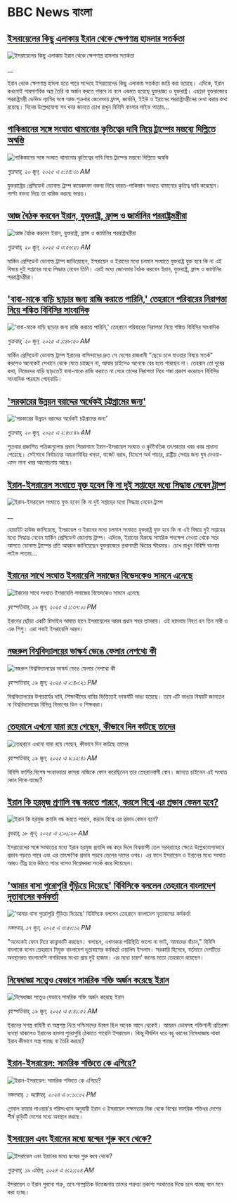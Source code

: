 # BBC News বাংলা## [ইসরায়েলের কিছু এলাকায় ইরান থেকে ক্ষেপণাস্ত্র হামলার সতর্কতা](https://www.bbc.co.uk/bengali/live/ce9xggjgvk7t?at_campaign=githubrss)![ইসরায়েলের কিছু এলাকায় ইরান থেকে ক্ষেপণাস্ত্র হামলার সতর্কতা](https://ichef.bbci.co.uk/ace/standard/240/cpsprodpb/c938/live/b3557240-4d96-11f0-a466-d54f65b60deb.png)__ইরান থেকে ক্ষেপণাস্ত্র হামলা হতে পারে সন্দেহে ইসরায়েলের কিছু এলাকায় সতর্কতা জারি করা হয়েছে। এদিকে, ইরান কখনোই পারমাণবিক অস্ত্র তৈরি বা অর্জন করতে পারবে না বলে একমত হয়েছে যুক্তরাজ্য ও যুক্তরাষ্ট্র। এছাড়া যুক্তরাজ্যের পররাষ্ট্রমন্ত্রী ডেভিড ল্যামির সঙ্গে আজ শুক্রবার জেনেভায় ফ্রান্স, জার্মানি, ইইউ ও ইরানের পররাষ্ট্রমন্ত্রীদের দেখা করার কথা রয়েছে। দিনের উল্লেখযোগ্য সব খবর জানতে চোখ রাখুন বিবিসি বাংলার লাইভ পাতায়...## [পাকিস্তানের সঙ্গে সংঘাত থামানোর কৃতিত্বের দাবি নিয়ে ট্রাম্পের মন্তব্যে দিল্লিতে অস্বস্তি](https://www.bbc.com/bengali/articles/cy4n3eqvp1zo?at_campaign=githubrss)![পাকিস্তানের সঙ্গে সংঘাত থামানোর কৃতিত্বের দাবি নিয়ে ট্রাম্পের মন্তব্যে দিল্লিতে অস্বস্তি](https://ichef.bbci.co.uk/ace/standard/240/cpsprodpb/ae52/live/c6fe1e40-4d15-11f0-a466-d54f65b60deb.jpg)_শুক্রবার, ২০ জুন, ২০২৫ এ ৫:৫৪:৩১ AM_যুক্তরাষ্ট্রের প্রেসিডেন্ট ডোনাল্ড ট্রাম্প  কয়েকদফা বক্তব্য দিয়ে ভারত-পাকিস্তান সংঘাত থামানোর কৃতিত্ব দাবি করেছেন। পাল্টা বক্তব্য দিয়ে তা খারিজ করছে ভারত।## [আজ বৈঠক করবেন ইরান, যুক্তরাষ্ট্র, ফ্রান্স ও জার্মানির পররাষ্ট্রমন্ত্রীরা](https://www.bbc.com/bengali/articles/c0m8z0m72w4o?at_campaign=githubrss)![আজ বৈঠক করবেন ইরান, যুক্তরাষ্ট্র, ফ্রান্স ও জার্মানির পররাষ্ট্রমন্ত্রীরা](https://ichef.bbci.co.uk/ace/standard/240/cpsprodpb/81fc/live/4714d440-4d82-11f0-86d5-3b52b53af158.jpg)_শুক্রবার, ২০ জুন, ২০২৫ এ ৩:৫৬:৫১ AM_মার্কিন প্রেসিডেন্ট ডোনাল্ড ট্রাম্প জানিয়েছেন, ইসরায়েল ও ইরানের মধ্যে চলমান সংঘাতে যুক্তরাষ্ট্র যুক্ত হবে কি না এই বিষয়ে দুই সপ্তাহের মধ্যে সিদ্ধান্ত নেবেন তিনি। এরই মধ্যে জেনেভায় বৈঠক করবেন ইরান, যুক্তরাষ্ট্র, ফ্রান্স ও জার্মানির পররাষ্ট্রমন্ত্রীরা।## ['বাবা-মাকে বাড়ি ছাড়ার জন্য রাজি করাতে পারিনি,' তেহরানে পরিবারের নিরাপত্তা নিয়ে শঙ্কিত বিবিসির সাংবাদিক](https://www.bbc.com/bengali/articles/cn9ydep8pd0o?at_campaign=githubrss)!['বাবা-মাকে বাড়ি ছাড়ার জন্য রাজি করাতে পারিনি,' তেহরানে পরিবারের নিরাপত্তা নিয়ে শঙ্কিত বিবিসির সাংবাদিক](https://ichef.bbci.co.uk/ace/standard/240/cpsprodpb/e355/live/706f9d70-4ba7-11f0-a466-d54f65b60deb.jpg)_শুক্রবার, ২০ জুন, ২০২৫ এ ১:৪৮:৫০ AM_মার্কিন প্রেসিডেন্ট ডোনাল্ড ট্রাম্প ইরানের বাসিন্দাদের দ্রুত সে দেশের রাজধানী “ছেড়ে চলে যাওয়ার বিষয়ে সতর্ক” করলেও অনেকেই সেখানে থেকে যেতে চাচ্ছেন না, আবার চাইলেও অনেকে বের হতে পারছেন না। তেহরান তো দূরের কথা, নিজেদের বাড়ি ছাড়তেই বাবা-মাকে রাজি করাতে না পেরে তাদের নিরাপত্তা নিয়ে শঙ্কা প্রকাশ করেছেন বিবিসির সাংবাদিক পারহাম গোহবাডি।## ['সরকারের উন্নয়ন বরাদ্দের অর্ধেকই চট্টগ্রামের জন্য'](https://www.bbc.com/bengali/articles/cp827ngyz5ko?at_campaign=githubrss)!['সরকারের উন্নয়ন বরাদ্দের অর্ধেকই চট্টগ্রামের জন্য'](https://ichef.bbci.co.uk/ace/standard/240/cpsprodpb/db76/live/c2e019d0-4d7e-11f0-9e01-7f35e4ce9d95.jpg)_শুক্রবার, ২০ জুন, ২০২৫ এ ২:৪৩:৪৯ AM_শুক্রবার প্রকাশিত পত্রিকাগুলোর প্রধান শিরোনামে ইরান-ইসরায়েল সংঘাত ও কূটনৈতিক তৎপরতার খবর খবর প্রাধান্য পেয়েছে। সেইসাথে নির্বাচনের আচরণবিধির খসড়া, বাজেট বরাদ্দ, বিদেশে অর্থ পাচার, রাষ্ট্রীয় সেবার জন্য ঘুষ দেওয়া- এমন নানা খবর আলোচনায় আছে।## [ইরান-ইসরায়েল সংঘাতে যুক্ত হবেন কি না দুই সপ্তাহের মধ্যে সিদ্ধান্ত নেবেন ট্রাম্প](https://www.bbc.co.uk/bengali/live/clyzl9424eyt?at_campaign=githubrss)![ইরান-ইসরায়েল সংঘাতে যুক্ত হবেন কি না দুই সপ্তাহের মধ্যে সিদ্ধান্ত নেবেন ট্রাম্প](https://ichef.bbci.co.uk/ace/standard/240/cpsprodpb/97bb/live/aa85b360-4d40-11f0-a466-d54f65b60deb.jpg)__হোয়াইট হাউজ জানিয়েছে, ইসরায়েল ও ইরানের মধ্যে চলমান সংঘাতে যুক্তরাষ্ট্র যুক্ত হবে কি না এই বিষয়ে দুই সপ্তাহের মধ্যে সিদ্ধান্ত নেবেন মার্কিন প্রেসিডেন্ট জোনাল্ড ট্রাম্প। এদিকে, ইরানের বিরুদ্ধে সামরিক পদক্ষেপ নেওয়া থেকে সরে আসতে ডোনাল্ড ট্রাম্পের প্রতি আহ্বান জানিয়েছেন যুক্তরাজ্যের প্রধানমন্ত্রী কিয়ের স্টারমার। চোখ রাখুন বিবিসি বাংলার লাইভ পাতায়...## [ইরানের সাথে সংঘাত ইসরায়েলি সমাজের বিভেদকেও সামনে এনেছে](https://www.bbc.com/bengali/articles/cjwndpdz99wo?at_campaign=githubrss)![ইরানের সাথে সংঘাত ইসরায়েলি সমাজের বিভেদকেও সামনে এনেছে](https://ichef.bbci.co.uk/ace/standard/240/cpsprodpb/ffb8/live/6e037160-4d05-11f0-8c47-237c2e4015f5.jpg)_বৃহস্পতিবার, ১৯ জুন, ২০২৫ এ ১:৩৭:০১ PM_ইরানের ছোঁড়া একটি মিসাইল আঘাত হানে  ইসরায়েলের আরব প্রধান শহর তামরায়। ওই হামলায় নিহত হন তিন নারী ও এক শিশু। এরা সবাই ইসরায়েলি আরব।## [নজরুল বিশ্ববিদ্যালয়ের ভাস্কর্য ভেঙে ফেলার নেপথ্যে কী](https://www.bbc.com/bengali/articles/ckg5nlxd5d8o?at_campaign=githubrss)![নজরুল বিশ্ববিদ্যালয়ের ভাস্কর্য ভেঙে ফেলার নেপথ্যে কী](https://ichef.bbci.co.uk/ace/standard/240/cpsprodpb/d6ae/live/bbbf2ac0-4cd8-11f0-a697-11f9d0fc9814.jpg)_বৃহস্পতিবার, ১৯ জুন, ২০২৫ এ ২:৪০:২১ PM_বিশ্ববিদ্যালয়ের উপাচার্যের দাবি, শিক্ষার্থীদের দাবির ভিত্তিতেই ভাস্কর্যটি ভাঙা হয়েছে। তবে এটি ভাঙার বিষয়টি জানতেন না বিশ্ববিদ্যালয়ের বিভিন্ন বিভাগের ডিন ও শিক্ষকরা।## [তেহরানে এখনো যারা রয়ে গেছেন, কীভাবে দিন কাটছে তাদের](https://www.bbc.com/bengali/articles/cn86j2nx9e7o?at_campaign=githubrss)![তেহরানে এখনো যারা রয়ে গেছেন, কীভাবে দিন কাটছে তাদের](https://ichef.bbci.co.uk/ace/standard/240/cpsprodpb/53d6/live/f2a581c0-4c46-11f0-86d5-3b52b53af158.jpg)_বৃহস্পতিবার, ১৯ জুন, ২০২৫ এ ৯:১২:৪১ AM_বিবিসি ফার্সির বিশেষ সংবাদদাতা কাসরা নাজিকে ফোন করেছিলেন তার তেহরানবাসী বোন। জানতে চাইলেন এই সংঘাত কোন দিকে যাচ্ছে?## [ইরান কি হরমুজ প্রণালি বন্ধ করতে পারবে, করলে বিশ্বে এর প্রভাব কেমন হবে?](https://www.bbc.com/bengali/articles/cx2v8nxqjrwo?at_campaign=githubrss)![ইরান কি হরমুজ প্রণালি বন্ধ করতে পারবে, করলে বিশ্বে এর প্রভাব কেমন হবে?](https://ichef.bbci.co.uk/ace/standard/240/cpsprodpb/205f/live/19bc7f20-4b61-11f0-86d5-3b52b53af158.jpg)_বুধবার, ১৮ জুন, ২০২৫ এ ২:০১:২৮ AM_ইসরায়েলের সঙ্গে সংঘাতের মধ্যে ইরান হরমুজ প্রণালি বন্ধ করে দিলে বিশ্বব্যাপী তেল সরবরাহের ক্ষেত্রে উল্লেখযোগ্যভাবে প্রভাব পড়তে পারে এবং এর তাৎক্ষণিক প্রভাব পড়বে তেলের দামের ওপর। এর ফলে ইসরায়েল ও ইরানের মধ্যে সংঘাত আরও তীব্র হয়ে উঠতে পারে বলেও বিশ্লেষকরা সতর্ক করে দিয়েছেন।## ['আমার বাসা পুরোপুরি গুঁড়িয়ে দিয়েছে' বিবিসিকে বললেন তেহরানে বাংলাদেশ দূতাবাসের কর্মকর্তা](https://www.bbc.com/bengali/articles/c80pejv05r5o?at_campaign=githubrss)!['আমার বাসা পুরোপুরি গুঁড়িয়ে দিয়েছে' বিবিসিকে বললেন তেহরানে বাংলাদেশ দূতাবাসের কর্মকর্তা](https://ichef.bbci.co.uk/ace/standard/240/cpsprodpb/9532/live/a4089a90-4b8b-11f0-a466-d54f65b60deb.jpg)_মঙ্গলবার, ১৭ জুন, ২০২৫ এ ৩:৫০:১২ PM_"অনেকেই ফোন দিয়ে কান্নাকাটি করছেন। বলছেন, এখানকার পরিস্থিতি ভালো না ভাই, আমাদের বাঁচান," বিবিসি বাংলাকে বলেন তেহরানে নিযুক্ত বাংলাদেশ দূতাবাসের কর্মকর্তা ওয়ালিদ ইসলাম। সরকারি হিসেবে, বর্তমানে দেশটিতে অবস্থানরত বাংলাদেশি নাগরিকের সংখ্যা প্রায় দুই হাজার। এর মধ্যে চারশ' জনের মতো তেহরানে রয়েছেন।## [নিষেধাজ্ঞা সত্ত্বেও যেভাবে সামরিক শক্তি অর্জন করেছে ইরান](https://www.bbc.com/bengali/articles/c5y0pe7dp2vo?at_campaign=githubrss)![নিষেধাজ্ঞা সত্ত্বেও যেভাবে সামরিক শক্তি অর্জন করেছে ইরান](https://ichef.bbci.co.uk/ace/standard/240/cpsprodpb/d952/live/79ad07a0-821d-11ef-822c-a50726bfda2e.jpg)_বৃহস্পতিবার, ১৯ জুন, ২০২৫ এ ৫:৪১:৫২ AM_ইরানের সশস্ত্র বাহিনী বা অস্ত্রশস্ত্র নিয়ে পশ্চিমাদের উদ্বেগ ছিল অনেক আগে থেকেই। আয়রন ডোমসহ শক্তিশালী প্রতিরক্ষা ব্যবস্থা থাকলেও ইরানের হামলা পুরোপুরি ঠেকাতে পারেনি ইসরায়েল। কিন্তু দীর্ঘদিন ধরে বহু ধরনের নিষেধাজ্ঞায় থাকা ইরান কীভাবে অস্ত্র পাচ্ছে বা তৈরি করছে?## [ইরান-ইসরায়েল: সামরিক শক্তিতে কে এগিয়ে?](https://www.bbc.com/bengali/articles/cx7dv4yn5ypo?at_campaign=githubrss)![ইরান-ইসরায়েল: সামরিক শক্তিতে কে এগিয়ে?](https://ichef.bbci.co.uk/ace/standard/240/cpsprodpb/926c/live/773e1680-fa41-11ee-97f7-e98b193ef1b8.jpg)_মঙ্গলবার, ১ অক্টোবর, ২০২৪ এ ৮:১০:৫২ PM_গ্লোবাল ফায়ার পাওয়ার’র পরিসংখ্যান অনুযায়ী ইরান ও  ইসরায়েল সক্ষমতার দিক থেকে বিশ্বের সামরিক শক্তিধর দেশের শীর্ষ কুড়িটি দেশের মধ্যে অবস্থান করছে।## [ইসরায়েল এবং ইরানের মধ্যে দ্বন্দ্বের শুরু কবে থেকে? ](https://www.bbc.com/bengali/articles/cp0gy96p121o?at_campaign=githubrss)![ইসরায়েল এবং ইরানের মধ্যে দ্বন্দ্বের শুরু কবে থেকে? ](https://ichef.bbci.co.uk/ace/standard/240/cpsprodpb/7f7d/live/271585f0-fd5a-11ee-a9f7-4d961743aa47.jpg)_শুক্রবার, ১৯ এপ্রিল, ২০২৪ এ ৬:২১:২৪ AM_ইসরায়েল ও ইরান পুরনো শত্রু, তবে সাম্প্রতিক উত্তেজনায় তাদের শত্রুতা প্রকাশ্য সংঘাতের দিকে চলে যাচ্ছে বলে মনে করা হচ্ছে।